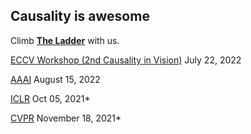 ## Causality is awesome

Climb [**The Ladder**](https://causalityforcomputervision.github.io/) with us.

[ECCV Workshop (2nd Causality in Vision)](https://www.causalityinvision.com/submission.html) July 22, 2022

[AAAI](https://aaai.org/Conferences/AAAI-23/aaai23call/) August 15, 2022

[ICLR](https://www.iclr.cc/Conferences/2023/CallForPapers) Oct 05, 2021*

[CVPR](https://cvpr.info/Conferences/2023/Timeline) November 18, 2021*
